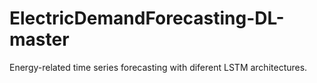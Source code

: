 # ElectricDemandForecasting-DL-master
Energy-related time series forecasting with diferent LSTM architectures. 

